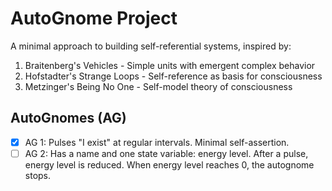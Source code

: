 # AutoGnome Project

A minimal approach to building self-referential systems, inspired by:

1. Braitenberg's Vehicles - Simple units with emergent complex behavior
2. Hofstadter's Strange Loops - Self-reference as basis for consciousness
3. Metzinger's Being No One - Self-model theory of consciousness

## AutoGnomes (AG)

 - [x] AG 1: Pulses "I exist" at regular intervals. Minimal self-assertion.
 - [ ] AG 2: Has a name and one state variable: energy level. After a pulse, energy level is reduced. When energy level reaches 0, the autognome stops.